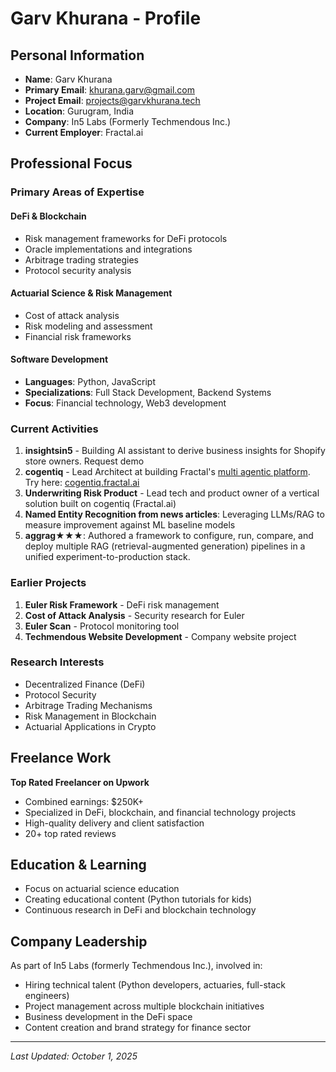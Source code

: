 # Garv Khurana - Profile

## Personal Information

- **Name**: Garv Khurana
- **Primary Email**: khurana.garv@gmail.com
- **Project Email**: projects@garvkhurana.tech
- **Location**: Gurugram, India
- **Company**: In5 Labs (Formerly Techmendous Inc.)
- **Current Employer**: Fractal.ai

## Professional Focus

### Primary Areas of Expertise

#### DeFi & Blockchain
- Risk management frameworks for DeFi protocols
- Oracle implementations and integrations
- Arbitrage trading strategies
- Protocol security analysis

#### Actuarial Science & Risk Management
- Cost of attack analysis
- Risk modeling and assessment
- Financial risk frameworks

#### Software Development
- **Languages**: Python, JavaScript
- **Specializations**: Full Stack Development, Backend Systems
- **Focus**: Financial technology, Web3 development


### Current Activities
1. **insightsin5** - Building AI assistant to derive business insights for Shopify store owners. Request demo 
2. **cogentiq** - Lead Architect at building Fractal's [multi agentic platform](https://fractal.ai/products/cogentiq/). Try here: [cogentiq.fractal.ai](https://cogentiq.fractal.ai/)
3. **Underwriting Risk Product** - Lead tech and product owner of a vertical solution built on cogentiq (Fractal.ai)
4. **Named Entity Recognition from news articles**: Leveraging LLMs/RAG to measure improvement against ML baseline models
5. **aggrag**★★★: Authored a framework to configure, run, compare, and deploy multiple RAG (retrieval-augmented generation) pipelines in a unified experiment-to-production stack. 


### Earlier Projects
1. **Euler Risk Framework** - DeFi risk management 
2. **Cost of Attack Analysis** - Security research for Euler
3. **Euler Scan** - Protocol monitoring tool
4. **Techmendous Website Development** - Company website project

### Research Interests
- Decentralized Finance (DeFi)
- Protocol Security
- Arbitrage Trading Mechanisms
- Risk Management in Blockchain
- Actuarial Applications in Crypto



## Freelance Work

**Top Rated Freelancer on Upwork**
- Combined earnings: $250K+
- Specialized in DeFi, blockchain, and financial technology projects
- High-quality delivery and client satisfaction
- 20+ top rated reviews

## Education & Learning

- Focus on actuarial science education
- Creating educational content (Python tutorials for kids)
- Continuous research in DeFi and blockchain technology

## Company Leadership

As part of In5 Labs (formerly Techmendous Inc.), involved in:
- Hiring technical talent (Python developers, actuaries, full-stack engineers)
- Project management across multiple blockchain initiatives
- Business development in the DeFi space
- Content creation and brand strategy for finance sector

---

*Last Updated: October 1, 2025*
